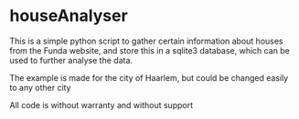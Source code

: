 # houseAnalyser

This is a simple python script to gather certain information about houses from the Funda website, and store this in a sqlite3 database, which can be used to further analyse the data.

The example is made for the city of Haarlem, but could be changed easily to any other city

All code is without warranty and without support
